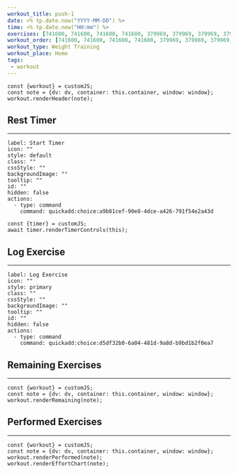 ```yaml
---
workout_title: push-1
date: <% tp.date.now("YYYY-MM-DD") %>
time: <% tp.date.now("HH:mm") %>
exercises: [741600, 741600, 741600, 741600, 379969, 379969, 379969, 379969, 728817, 728817, 728817, 728817, 728817, 808829, 808829, 808829, 535529, 535529, 535529, 535529]
workout_order: [741600, 741600, 741600, 741600, 379969, 379969, 379969, 379969, 728817, 728817, 728817, 728817, 728817, 808829, 808829, 808829, 535529, 535529, 535529, 535529]
workout_type: Weight Training
workout_place: Home
tags:
 - workout
---
```


```dataviewjs
const {workout} = customJS;
const note = {dv: dv, container: this.container, window: window};
workout.renderHeader(note);
```

## Rest Timer
---
```meta-bind-button
label: Start Timer
icon: ""
style: default
class: ""
cssStyle: ""
backgroundImage: ""
tooltip: ""
id: ""
hidden: false
actions:
  - type: command
    command: quickadd:choice:a9b81cef-90e8-4dce-a426-791f54e2a43d
```

```dataviewjs
const {timer} = customJS;
await timer.renderTimerControls(this);
```

## Log Exercise
---
```meta-bind-button
label: Log Exercise
icon: ""
style: primary
class: ""
cssStyle: ""
backgroundImage: ""
tooltip: ""
id: ""
hidden: false
actions:
  - type: command
    command: quickadd:choice:d5df32b0-6a04-481d-9a8d-b9bd1b2f0ea7
```

## Remaining Exercises
---
```dataviewjs
const {workout} = customJS;
const note = {dv: dv, container: this.container, window: window};
workout.renderRemaining(note);
```

## Performed Exercises
---
```dataviewjs
const {workout} = customJS;
const note = {dv: dv, container: this.container, window: window};
workout.renderPerformed(note);
workout.renderEffortChart(note);
```